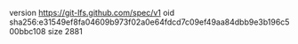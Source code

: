 version https://git-lfs.github.com/spec/v1
oid sha256:e31549ef8fa04609b973f02a0e64fdcd7c09ef49aa84dbb9e3b196c500bbc108
size 2881
